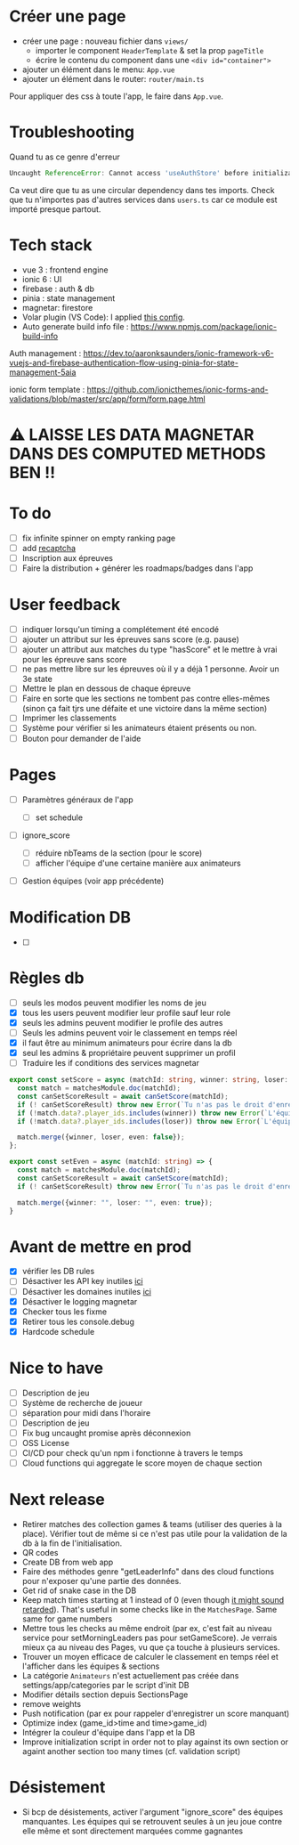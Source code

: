 # Créer une page

- créer une page : nouveau fichier dans `views/`
  - importer le component `HeaderTemplate` & set la prop `pageTitle` 
  - écrire le contenu du component dans une `<div id="container">`
- ajouter un élément dans le menu: `App.vue`
- ajouter un élément dans le router:  `router/main.ts`

Pour appliquer des css à toute l'app, le faire dans `App.vue`.

# Troubleshooting

Quand tu as ce genre d'erreur 

````javascript
Uncaught ReferenceError: Cannot access 'useAuthStore' before initialization
````

Ca veut dire que tu as une circular dependency dans tes imports. Check que tu n'importes pas d'autres services dans `users.ts` car ce module est importé presque partout.

# Tech stack

- vue 3 : frontend engine
- ionic 6 : UI 
- firebase : auth & db
- pinia : state management
- magnetar: firestore 
- Volar plugin (VS Code): I applied [this config](https://github.com/johnsoncodehk/volar/discussions/471).
- Auto generate build info file : https://www.npmjs.com/package/ionic-build-info



Auth management : https://dev.to/aaronksaunders/ionic-framework-v6-vuejs-and-firebase-authentication-flow-using-pinia-for-state-management-5aia

ionic form template : https://github.com/ionicthemes/ionic-forms-and-validations/blob/master/src/app/form/form.page.html

# ⚠ LAISSE LES DATA MAGNETAR DANS DES COMPUTED METHODS BEN !!

# To do 

- [ ] fix infinite spinner on empty ranking page
- [ ] add [recaptcha](https://firebase.google.com/docs/app-check/web/recaptcha-provider?authuser=1&hl=fr)
- [ ] Inscription aux épreuves
- [ ] Faire la distribution + générer les roadmaps/badges dans l'app

# User feedback

- [ ] indiquer lorsqu'un timing a complétement été encodé
- [ ] ajouter un attribut sur les épreuves sans score (e.g. pause)
- [ ] ajouter un attribut aux matches du type "hasScore" et le mettre à vrai pour les épreuve sans score
- [ ] ne pas mettre libre sur les épreuves où il y a déjà 1 personne. Avoir un 3e state
- [ ] Mettre le plan en dessous de chaque épreuve
- [ ] Faire en sorte que les sections ne tombent pas contre elles-mêmes (sinon ça fait tjrs une défaite et une victoire dans la même section)
- [ ] Imprimer les classements
- [ ] Système pour vérifier si les animateurs étaient présents ou non.
- [ ] Bouton pour demander de l'aide

# Pages

- [ ] Paramètres généraux de l'app

  - [ ] set schedule
- [ ] ignore_score

  - [ ] réduire nbTeams de la section (pour le score)
  - [ ] afficher l'équipe d'une certaine manière aux animateurs
- [ ] Gestion équipes (voir app précédente)

# Modification DB

- [ ] 

# Règles db

- [ ] seuls les modos peuvent modifier les noms de jeu
- [x] tous les users peuvent modifier leur profile sauf leur role
- [x] seuls les admins peuvent modifier le profile des autres
- [ ] Seuls les admins peuvent voir le classement en temps réel
- [x] il faut être au minimum animateurs pour écrire dans la db
- [x] seul les admins & propriétaire peuvent supprimer un profil
- [ ] Traduire les if conditions des services magnetar

````typescript
export const setScore = async (matchId: string, winner: string, loser: string) => {
  const match = matchesModule.doc(matchId);
  const canSetScoreResult = await canSetScore(matchId);
  if (! canSetScoreResult) throw new Error(`Tu n'as pas le droit d'enregister de scores à l'épreuve ${match.data?.game_id}`);
  if (!match.data?.player_ids.includes(winner)) throw new Error(`L'équipe ${winner} n'est pas assignée à cette épreuve`);
  if (!match.data?.player_ids.includes(loser)) throw new Error(`L'équipe ${loser} n'est pas assignée à cette épreuve`);

  match.merge({winner, loser, even: false});
};

export const setEven = async (matchId: string) => {
  const match = matchesModule.doc(matchId);
  const canSetScoreResult = await canSetScore(matchId);
  if (! canSetScoreResult) throw new Error(`Tu n'as pas le droit d'enregister de scores à l'épreuve ${match.data?.game_id}`);

  match.merge({winner: "", loser: "", even: true});
}
````

# Avant de mettre en prod

- [x] vérifier les DB rules
- [ ] Désactiver les API key inutiles [ici](https://console.cloud.google.com/apis/credentials?project=badenbattle-a0dec)
- [ ] Désactiver les domaines inutiles [ici](https://console.firebase.google.com/u/0/project/badenbattle-a0dec/authentication/providers)
- [x] Désactiver le logging magnetar
- [x] Checker tous les fixme
- [x] Retirer tous les console.debug
- [x] Hardcode schedule

# Nice to have

- [ ] Description de jeu
- [ ] Système de recherche de joueur
- [ ] séparation pour midi dans l'horaire
- [ ] Description de jeu
- [ ] Fix bug uncaught promise après déconnexion
- [ ] OSS License
- [ ] CI/CD pour check qu'un npm i fonctionne à travers le temps
- [ ] Cloud functions qui aggregate le score moyen de chaque section

# Next release

- Retirer matches des collection games & teams (utiliser des queries à la place). Vérifier tout de même si ce n'est pas utile pour la validation de la db à la fin de l'initialisation.
- QR codes
- Create DB from web app
- Faire des méthodes genre "getLeaderInfo" dans des cloud functions pour n'exposer qu'une partie des données.
- Get rid of snake case in the DB
- Keep match times starting at 1 instead of 0 (even though [it might sound retarded](https://preview.redd.it/iwnqgrrbls5z.png?auto=webp&s=746c0b97fbb5ba8effbe596ad9f2e5c38832bea2)). That's useful in some checks like in the `MatchesPage`. Same same for game numbers
- Mettre tous les checks au même endroit (par ex, c'est fait au niveau service pour setMorningLeaders pas pour setGameScore). Je verrais mieux ça au niveau des Pages, vu que ça touche à plusieurs services.
- Trouver un moyen efficace de calculer le classement en temps réel et l'afficher dans les équipes & sections
- La catégorie `Animateurs` n'est actuellement pas créée dans settings/app/categories par le script d'init DB 
- Modifier détails section depuis SectionsPage
- remove weights
- Push notification (par ex pour rappeler d'enregistrer un score manquant)
- Optimize index (game_id>time and time>game_id)
- Intégrer la couleur d'équipe dans l'app et la DB
- Improve initialization script in order not to play against its own section or againt another section too many times (cf. validation script)

# Désistement

- Si bcp de désistements, activer l'argument "ignore_score" des équipes manquantes. Les équipes qui se retrouvent seules à un jeu joue contre elle même et sont directement marquées comme gagnantes
